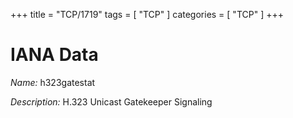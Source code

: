 +++
title = "TCP/1719"
tags = [ "TCP" ]
categories = [ "TCP" ]
+++

# IANA Data

_Name:_ h323gatestat

_Description:_ H.323 Unicast Gatekeeper Signaling

